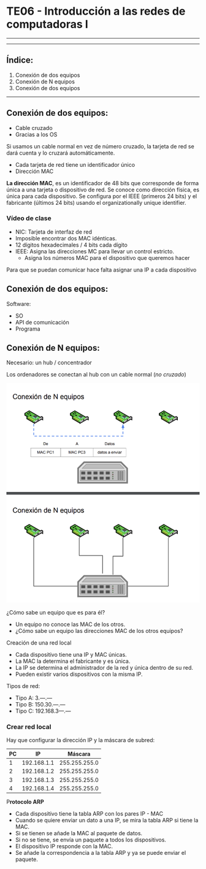 # TE06 - Introducción a las redes de computadoras I

---

---

## Índice:

1. Conexión de dos equipos
2. Conexión de N equipos
3. Conexión de dos equipos

---

## Conexión de dos equipos:

- Cable cruzado
- Gracias a los OS

Si usamos un cable normal en vez de número cruzado, la tarjeta de red se dará cuenta y lo cruzará automáticamente. 

- Cada tarjeta de red tiene un identificador único
- Dirección MAC

**La dirección MAC**, es un identificador de 48 bits que corresponde de forma única a una tarjeta o dispositivo de red. Se conoce como dirección física, es única para cada dispositivo. Se configura por el IEEE (primeros 24 bits) y el fabricante (últimos 24 bits) usando el organizationally unique identifier. 

### Vídeo de clase

- NIC: Tarjeta de interfaz de red
- Imposible encontrar dos MAC idénticas.
- 12 dígitos hexadecimales / 4 bits cada dígito
- IEEE: Asigna las direcciones MC para llevar un control estricto.
    - Asigna los números MAC para el dispositivo que queremos hacer

Para que se puedan comunicar hace falta asignar una IP a cada dispositivo

## Conexión de dos equipos:

Software:

- SO
- API de comunicación
- Programa

## Conexión de N equipos:

Necesario: un hub / concentrador

Los ordenadores se conectan al hub con un cable normal (*no cruzado*) 

![Untitled](TE06%20-%20Introduccio%CC%81n%20a%20las%20redes%20de%20computadoras%20I%206cf4751b76f74271a9006ddafe220caa/Untitled.png)

¿Cómo sabe un equipo que es para él?

- Un equipo no conoce las MAC de los otros.
- ¿Cómo sabe un equipo las direcciones MAC de los otros equipos?

Creación de una red local

- Cada dispositivo tiene una IP y MAC únicas.
- La MAC la determina el fabricante y es única.
- La IP se determina el administrador de la red y única dentro de su red.
- Pueden existir varios dispositivos con la misma IP.

Tipos de red:

- Tipo A: 3.—.—
- Tipo B: 150.30.—.—
- Tipo C: 192.168.3—.—

### Crear red local

Hay que configurar la dirección IP y la máscara de subred:

| PC | IP | Máscara |
| --- | --- | --- |
| 1 | 192.168.1.1 | 255.255.255.0 |
| 2 | 192.168.1.2 | 255.255.255.0 |
| 3 | 192.168.1.3 | 255.255.255.0 |
| 4 | 192.168.1.4 | 255.255.255.0 |

P**rotocolo ARP**

- Cada dispositivo tiene la tabla ARP con los pares IP - MAC
- Cuando se quiere enviar un dato a una IP, se mira la tabla ARP si tiene la MAC.
- Si se tienen se añade la MAC al paquete de datos.
- Si no se tiene, se envía un paquete a todos los dispositivos.
- El dispositivo IP responde con la MAC.
- Se añade la correspondencia a la tabla ARP y ya se puede enviar el paquete.